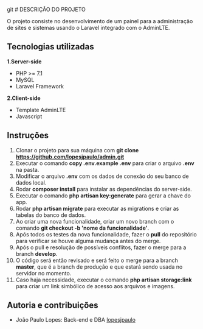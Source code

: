 git # DESCRIÇÃO DO PROJETO

O projeto consiste no desenvolvimento de um painel para a administração de sites e sistemas usando o Laravel integrado com o AdminLTE.

## Tecnologias utilizadas

**1.Server-side**

- PHP >= 7.1
- MySQL
- Laravel Framework

**2.Client-side**

- Template AdminLTE
- Javascript

## Instruções 

1. Clonar o projeto para sua máquina com **git clone https://github.com/lopesjpaulo/admin.git**
2. Executar o comando **copy .env.example .env** para criar o arquivo **.env** na pasta.
3. Modificar o arquivo **.env** com os dados de conexão do seu banco de dados local.
4. Rodar **composer install** para instalar as dependências do server-side.
5. Executar o comando **php artisan key:generate** para gerar a chave do app.
6. Rodar **php artisan migrate** para executar as migrations e criar as tabelas do banco de dados.
7. Ao criar uma nova funcionalidade, criar um novo branch com o comando **git checkout -b 'nome da funcionalidade'**. 
8. Após todos os testes da nova funcionalidade, fazer o **pull** do repositório para verificar se houve alguma mudança antes do merge.
9. Após o pull e resolução de possíveis conflitos, fazer o merge para a branch **develop**.
10. O código será então revisado e será feito o merge para a branch **master**, que é a branch de produção
e que estará sendo usada no servidor no momento.
11. Caso haja necessidade, executar o comando **php artisan storage:link** para criar um link
simbólico de acesso aos arquivos e imagens.

## Autoria e contribuições

- João Paulo Lopes: Back-end e DBA [lopesjpaulo](https://github.com/lopesjpaulo)
